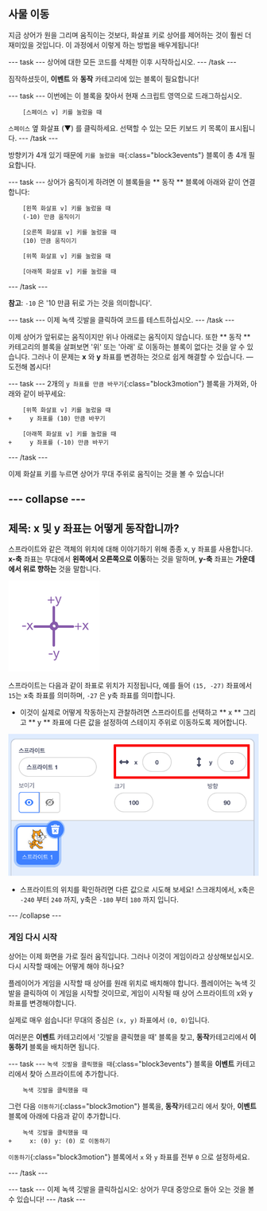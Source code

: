 ## 사물 이동

지금 상어가 원을 그리며 움직이는 것보다, 화살표 키로 상어를 제어하는 것이 훨씬 더 재미있을 것입니다. 이 과정에서 이렇게 하는 방법을 배우게됩니다!

\--- task \--- 상어에 대한 모든 코드를 삭제한 이후 시작하십시오. \--- /task \---

짐작하셨듯이, **이벤트** 와 **동작** 카테고리에 있는 블록이 필요합니다!

\--- task \--- 이번에는 이 블록을 찾아서 현재 스크립트 영역으로 드래그하십시오.

```blocks3
    [스페이스 v] 키를 눌렀을 때
```

`스페이스` 옆 화살표 (▼) 를 클릭하세요. 선택할 수 있는 모든 키보드 키 목록이 표시됩니다. \--- /task \---

방향키가 4개 있기 때문에 `키를 눌렀을 때`{:class="block3events"} 블록이 총 4개 필요합니다.

\--- task \--- 상어가 움직이게 하려면 이 블록들을 ** 동작 ** 블록에 아래와 같이 연결합니다:

```blocks3
    [왼쪽 화살표 v] 키를 눌렀을 때
    (-10) 만큼 움직이기
```

```blocks3
    [오른쪽 화살표 v] 키를 눌렀을 때
    (10) 만큼 움직이기
```

```blocks3
    [위쪽 화살표 v] 키를 눌렀을 때
```

```blocks3
    [아래쪽 화살표 v] 키를 눌렀을 때
```

\--- /task \---

**참고**: `-10` 은 '10 만큼 뒤로 가는 것을 의미합니다'.

\--- task \--- 이제 녹색 깃발을 클릭하여 코드를 테스트하십시오. \--- /task \---

이제 상어가 앞뒤로는 움직이지만 위나 아래로는 움직이지 않습니다. 또한 ** 동작 ** 카테고리의 블록을 살펴보면 '위' 또는 '아래' 로 이동하는 블록이 없다는 것을 알 수 있습니다. 그러나 이 문제는 **x** 와 **y** 좌표를 변경하는 것으로 쉽게 해결할 수 있습니다. — 도전해 봅시다!

\--- task \--- 2개의 `y 좌표를 만큼 바꾸기`{:class="block3motion"} 블록을 가져와, 아래와 같이 바꾸세요:

```blocks3
    [위쪽 화살표 v] 키를 눌렀을 때
+     y 좌표를 (10) 만큼 바꾸기
```

```blocks3
    [아래쪽 화살표 v] 키를 눌렀을 때
+     y 좌표를 (-10) 만큼 바꾸기
```

\--- /task \---

이제 화살표 키를 누르면 상어가 무대 주위로 움직이는 것을 볼 수 있습니다!

## \--- collapse \---

## 제목: x 및 y 좌표는 어떻게 동작합니까?

스프라이트와 같은 객체의 위치에 대해 이야기하기 위해 종종 x, y 좌표를 사용합니다. **x-축** 좌표는 무대에서 **왼쪽에서 오른쪽으로 이동**하는 것을 말하며, **y-축** 좌표는 **가운데에서 위로 향하는** 것을 말합니다.

![](images/moving3.png)

스프라이트는 다음과 같이 좌표로 위치가 지정됩니다, 예를 들어 `(15, -27)` 좌표에서 `15`는 x축 좌표를 의미하며, `-27` 은 y축 좌표를 의미합니다.

+ 이것이 실제로 어떻게 작동하는지 관찰하려면 스프라이트를 선택하고 ** x ** 그리고 ** y ** 좌표에 다른 값을 설정하여 스테이지 주위로 이동하도록 제어합니다.

![](images/xycoords.png)

+ 스프라이트의 위치를 확인하려면 다른 값으로 시도해 보세요! 스크래치에서, x축은 `-240` 부터 `240` 까지, y축은 `-180` 부터 `180` 까지 입니다.

\--- /collapse \---

### 게임 다시 시작

상어는 이제 화면을 가로 질러 움직입니다. 그러나 이것이 게임이라고 상상해보십시오. 다시 시작할 때에는 어떻게 해야 하나요?

플레이어가 게임을 시작할 때 상어를 원래 위치로 배치해야 합니다. 플레이어는 녹색 깃발을 클릭하여 이 게임을 시작할 것이므로, 게임이 시작될 때 상어 스프라이트의 x와 y 좌표를 변경해야합니다.

실제로 매우 쉽습니다! 무대의 중심은 `(x, y)` 좌표에서 `(0, 0)`입니다.

여러분은 **이벤트** 카테고리에서 '깃발을 클릭했을 때' 블록을 찾고, **동작**카테고리에서 **이동하기** 블록을 배치하면 됩니다.

\--- task \--- `녹색 깃발을 클릭했을 때`{:class="block3events"} 블록을 **이벤트** 카테고리에서 찾아 스프라이트에 추가합니다.

```blocks3
    녹색 깃발을 클릭했을 때
```

그런 다음 `이동하기`{:class="block3motion"} 블록을, **동작**카테고리 에서 찾아, **이벤트** 블록에 아래에 다음과 같이 추가합니다.

```blocks3
    녹색 깃발을 클릭했을 때
+     x: (0) y: (0) 로 이동하기
```

`이동하기`{:class="block3motion"} 블록에서 `x` 와 `y` 좌표를 전부 `0` 으로 설정하세요.

\--- /task \---

\--- task \--- 이제 녹색 깃발을 클릭하십시오: 상어가 무대 중앙으로 돌아 오는 것을 볼 수 있습니다! \--- /task \---